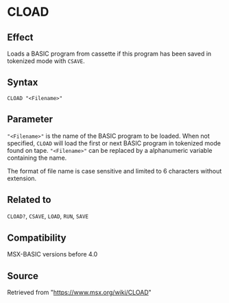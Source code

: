 # CLOAD

## Effect 

Loads a BASIC program from cassette if this program has been saved in tokenized mode with `CSAVE`.

## Syntax

`CLOAD "<Filename>"`

## Parameter

`"<Filename>"` is the name of the BASIC program to be loaded. When not specified, `CLOAD` will load the first or next BASIC program in tokenized mode found on tape. `"<Filename>"` can be replaced by a alphanumeric variable containing the name.

The format of file name is case sensitive and limited to 6 characters without extension.

## Related to

`CLOAD?`, `CSAVE`, `LOAD`, `RUN`, `SAVE`

## Compatibility

MSX-BASIC versions before 4.0

## Source

Retrieved from "https://www.msx.org/wiki/CLOAD"
